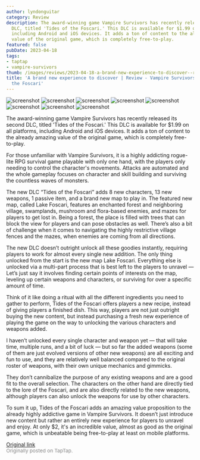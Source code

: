 ```yaml
---
author: lyndonguitar
category: Review
description: The award-winning game Vampire Survivors has recently released its second
  DLC, titled 'Tides of the Foscari.' This DLC is available for $1.99 on all platforms,
  including Android and iOS devices. It adds a ton of content to the already amazing
  value of the original game, which is completely free-to-play.
featured: false
pubDate: 2023-04-18
tags:
- taptap
- vampire-survivors
thumb: /images/reviews/2023-04-18-a-brand-new-experience-to-discover--review---vampire-survivors-tides-of-the-foscari-0.avif
title: 'A brand new experience to discover | Review - Vampire Survivors: Tides of
  the Foscari'
---
```


<div class="gallery">
  <img src="/images/reviews/2023-04-18-a-brand-new-experience-to-discover--review---vampire-survivors-tides-of-the-foscari-0.avif" alt="screenshot" />
  <img src="/images/reviews/2023-04-18-a-brand-new-experience-to-discover--review---vampire-survivors-tides-of-the-foscari-1.avif" alt="screenshot" />
  <img src="/images/reviews/2023-04-18-a-brand-new-experience-to-discover--review---vampire-survivors-tides-of-the-foscari-2.avif" alt="screenshot" />
  <img src="/images/reviews/2023-04-18-a-brand-new-experience-to-discover--review---vampire-survivors-tides-of-the-foscari-3.avif" alt="screenshot" />
  <img src="/images/reviews/2023-04-18-a-brand-new-experience-to-discover--review---vampire-survivors-tides-of-the-foscari-4.avif" alt="screenshot" />
  <img src="/images/reviews/2023-04-18-a-brand-new-experience-to-discover--review---vampire-survivors-tides-of-the-foscari-5.avif" alt="screenshot" />
  <img src="/images/reviews/2023-04-18-a-brand-new-experience-to-discover--review---vampire-survivors-tides-of-the-foscari-6.avif" alt="screenshot" />
  <img src="/images/reviews/2023-04-18-a-brand-new-experience-to-discover--review---vampire-survivors-tides-of-the-foscari-7.avif" alt="screenshot" />
</div>

The award-winning game Vampire Survivors has recently released its second DLC, titled 'Tides of the Foscari.' This DLC is available for $1.99 on all platforms, including Android and iOS devices. It adds a ton of content to the already amazing value of the original game, which is completely free-to-play.

For those unfamiliar with Vampire Survivors, it is a highly addicting rogue-lite RPG survival game playable with only one hand, with the players only needing to control the character's movements. Attacks are automated and the whole gameplay focuses on character and skill building and surviving the countless waves of monsters.

The new DLC “Tides of the Foscari” adds 8 new characters, 13 new weapons, 1 passive item, and a brand new map to play in. The featured new map, called Lake Foscari, features an enchanted forest and neighboring village, swamplands, mushroom and flora-based enemies, and mazes for players to get lost in. Being a forest, the place is filled with trees that can block the view for players and can pose obstacles as well. There’s also a bit of challenge when it comes to navigating the highly restrictive village fences and the mazes, when enemies are coming from all directions.

The new DLC doesn’t outright unlock all these goodies instantly, requiring players to work for almost every single new addition. The only thing unlocked from the start is the new map Lake Foscari. Everything else is unlocked via a multi-part process that is best left to the players to unravel — Let’s just say it involves finding certain points of interests on the map,  leveling up certain weapons and characters, or surviving for over a specific amount of time.

Think of it like doing a ritual with all the different ingredients you need to gather to perform, Tides of the Foscari offers players a new recipe, instead of giving players a finished dish. This way, players are not just outright buying the new content, but instead purchasing a fresh new experience of playing the game on the way to unlocking the various characters and weapons added.

I haven’t unlocked every single character and weapon yet — that will take time, multiple runs, and a bit of luck — but so far the added weapons (some of them are just evolved versions of other new weapons) are all exciting and fun to use, and they are relatively well balanced compared to the original roster of weapons, with their own unique mechanics and gimmicks.

They don’t cannibalize the purpose of any existing weapons and are a good fit to the overall selection. The characters on the other hand are directly tied to the lore of the Foscari, and are also directly related to the new weapons, although players can also unlock the weapons for use by other characters.

To sum it up, Tides of the Foscari adds an amazing value proposition to the already highly addictive game in Vampire Survivors. It doesn’t just introduce new content but rather an entirely new experience for players to unravel and enjoy. At only $2, it's an incredible value, almost as good as the original game, which is unbeatable being free-to-play at least on mobile platforms.

[Original link](https://www.taptap.io/post/5160686)<br><span style="font-size: 0.95em; color: #888;">Originally posted on TapTap.</span>